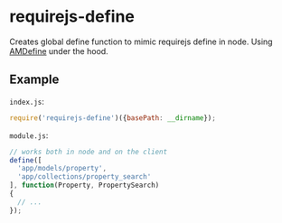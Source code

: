 # requirejs-define

Creates global define function to mimic requirejs define in node.
Using [AMDefine](https://npmjs.org/package/amdefine) under the hood.

## Example

`index.js`:

```javascript
require('requirejs-define')({basePath: __dirname});
```

`module.js`:

```javascript
// works both in node and on the client
define([
  'app/models/property',
  'app/collections/property_search'
], function(Property, PropertySearch)
{
  // ...
});
```
